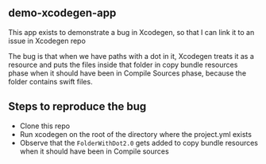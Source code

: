 ## demo-xcodegen-app 

This app exists to demonstrate a bug in Xcodegen, so that I can link it to an issue in Xcodegen repo

The bug is that when we have paths with a dot in it, Xcodegen treats it as a resource and
puts the files inside that folder in copy bundle resources phase when it should have been in
Compile Sources phase, because the folder contains swift files.

## Steps to reproduce the bug

- Clone this repo
- Run xcodegen on the root of the directory where the project.yml exists
- Observe that the `FolderWithDot2.0` gets added to copy bundle resources
  when it should have been in Compile sources
